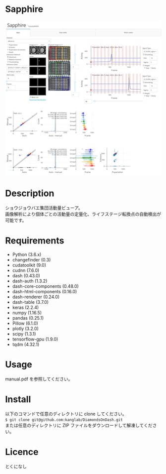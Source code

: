Sapphire
====

![demoimage](./demoimage.png)

# Description
ショウジョウバエ集団活動量ビューア。  
画像解析により個体ごとの活動量の定量化、ライフステージ転換点の自動検出が可能です。

# Requirements
- Python (3.6.x)
- changefinder (0.3)
- cudatoolkit (9.0)
- cudnn (7.6.0)
- dash (0.43.0)
- dash-auth (1.3.2)
- dash-core-components (0.48.0)
- dash-html-components (0.16.0)
- dash-renderer (0.24.0)
- dash-table (3.7.0)
- keras (2.2.4)
- numpy (1.16.5)
- pandas (0.25.1)
- Pillow (6.1.0)
- plotly (3.2.0)
- scipy (1.3.1)
- tensorflow-gpu (1.9.0)
- tqdm (4.32.1)

# Usage
manual.pdf を参照してください。

# Install
以下のコマンドで任意のディレクトリに clone してください。  
`$ git clone git@github.com:kanglab/DiamondsOnDash.git`  
または任意のディレクトリに ZIP ファイルをダウンロードして解凍してください。

# Licence
とくになし

